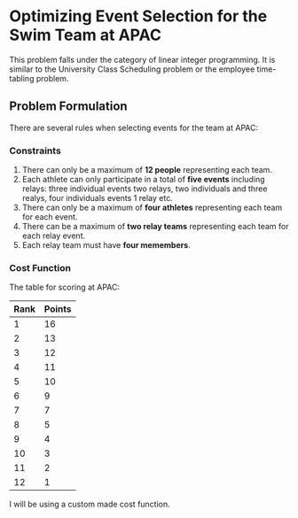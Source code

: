 # Optimizing Event Selection for the Swim Team at APAC
This problem falls under the category of linear integer programming. It is similar to the University Class Scheduling problem or the employee time-tabling problem. 
## Problem Formulation
There are several rules when selecting events for the team at APAC:

### Constraints
1. There can only be a maximum of **12 people** representing each team.
2. Each athlete can only participate in a total of **five events** including relays: three individual events two relays, two individuals and three realys, four individuals events 1 relay etc.
3. There can only be a maximum of **four athletes** representing each team for each event.
4. There can be a maximum of **two relay teams** representing each team for each relay event.
5. Each relay team must have **four memembers**.

### Cost Function
The table for scoring at APAC:

| Rank | Points |
|------|--------|
| 1    | 16     |
| 2    | 13     |
| 3    | 12     |
| 4    | 11     |
| 5    | 10     |
| 6    | 9      |
| 7    | 7      |
| 8    | 5      |
| 9    | 4      |
| 10   | 3      |
| 11   | 2      |
| 12   | 1      |

I will be using a custom made cost function.
